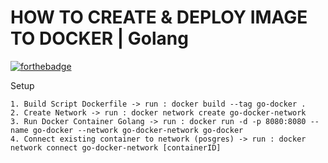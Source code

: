 # HOW TO CREATE & DEPLOY IMAGE TO DOCKER | Golang

[![forthebadge](https://forthebadge.com/images/badges/built-with-love.svg)](https://forthebadge.com)

Setup

    1. Build Script Dockerfile -> run : docker build --tag go-docker .
    2. Create Network -> run : docker network create go-docker-network
    3. Run Docker Container Golang -> run : docker run -d -p 8080:8080 --name go-docker --network go-docker-network go-docker
    4. Connect existing container to network (posgres) -> run : docker network connect go-docker-network [containerID]
